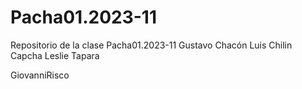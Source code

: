 # Pacha01.2023-11
Repositorio de la clase Pacha01.2023-11
Gustavo Chacón
Luis Chilin Capcha
Leslie Tapara

GiovanniRisco
